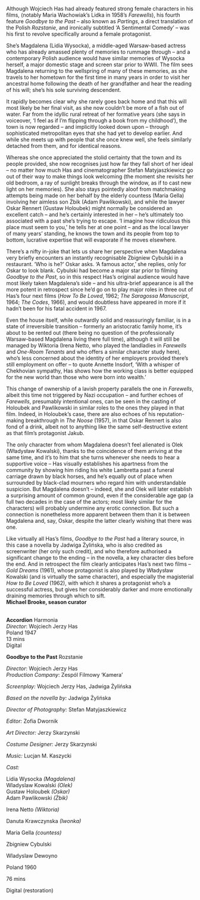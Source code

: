 
Although Wojciech Has had already featured strong female characters in his films, (notably Maria Wachowiak’s Lidka in 1958’s _Farewells_), his fourth feature _Goodbye to the Past_ – also known as _Partings_, a direct translation of the Polish _Rozstanie_, and ironically subtitled ‘A Sentimental Comedy’ – was his first to revolve specifically around a female protagonist.

She’s Magdalena (Lidia Wysocka), a middle-aged Warsaw-based actress who has already amassed plenty of memories to rummage through – and a contemporary Polish audience would have similar memories of Wysocka herself, a major domestic stage and screen star prior to WWII. The film sees Magdalena returning to the wellspring of many of these memories, as she travels to her hometown for the first time in many years in order to visit her ancestral home following the death of her grandfather and hear the reading of his will; she’s his sole surviving descendent.

It rapidly becomes clear why she rarely goes back home and that this will most likely be her final visit, as she now couldn’t be more of a fish out of water. Far from the idyllic rural retreat of her formative years (she says in voiceover, ‘I feel as if I’m flipping through a book from my childhood’), the town is now regarded – and implicitly looked down upon – through sophisticated metropolitan eyes that she had yet to develop earlier. And while she meets up with people that she once knew well, she feels similarly detached from them, and for identical reasons.

Whereas she once appreciated the stolid certainty that the town and its people provided, she now recognises just how far they fall short of her ideal – no matter how much Has and cinematographer Stefan Matyjaszkiewicz go out of their way to make things look welcoming (the moment she revisits her old bedroom, a ray of sunlight breaks through the window, as if to cast new light on her memories). She also stays pointedly aloof from matchmaking attempts being made on her behalf by the elderly countess (Maria Gella) involving her aimless son Żbik (Adam Pawlikowski), and while the lawyer Oskar Rennert (Gustaw Holoubek) might normally be considered an excellent catch – and he’s certainly interested in her – he’s ultimately too associated with a past she’s trying to escape. ‘I imagine how ridiculous this place must seem to you,’ he tells her at one point – and as the local lawyer of many years’ standing, he knows the town and its people from top to bottom, lucrative expertise that will evaporate if he moves elsewhere.

There’s a nifty in-joke that lets us share her perspective when Magdalena very briefly encounters an instantly recognisable Zbigniew Cybulski in a restaurant. ‘Who is he?’ Oskar asks. ‘A famous actor,’ she replies, only for Oskar to look blank. Cybulski had become a major star prior to filming _Goodbye to the Past_, so in this respect Has’s original audience would have most likely taken Magdalena’s side – and his ultra-brief appearance is all the more potent in retrospect since he’d go on to play major roles in three out of Has’s four next films (_How To Be Loved_, 1962; _The Saragossa Manuscript_, 1964; _The Codes_, 1966), and would doubtless have appeared in more if it hadn’t been for his fatal accident in 1967.

Even the house itself, while outwardly solid and reassuringly familiar, is in a state of irreversible transition – formerly an aristocratic family home, it’s about to be rented out (there being no question of the professionally Warsaw-based Magdalena living there full time), although it will still be managed by Wiktoria (Irena Netto, who played the landladies in _Farewells_ and _One-Room Tenants_ and who offers a similar character study here), who’s less concerned about the identity of her employers provided there’s still employment on offer – to quote Annette Insdorf, ‘With a whisper of Chekhovian sympathy, Has shows how the working class is better equipped for the new world than those who were born into wealth.’

This change of ownership of a lavish property parallels the one in _Farewells_, albeit this time not triggered by Nazi occupation – and further echoes of _Farewells_, presumably intentional ones, can be seen in the casting of Holoubek and Pawlikowski in similar roles to the ones they played in that film. Indeed, in Holoubek’s case, there are also echoes of his reputation-making breakthrough in _The Noose_ (1957), in that Oskar Rennert is also fond of a drink, albeit not to anything like the same self-destructive extent as that film’s protagonist Jakub.

The only character from whom Magdalena doesn’t feel alienated is Olek (Władysław Kowalski), thanks to the coincidence of them arriving at the same time, and it’s to him that she turns whenever she needs to hear a supportive voice – Has visually establishes his apartness from the community by showing him riding his white Lambretta past a funeral carriage drawn by black horses, and he’s equally out of place when surrounded by black-clad mourners who regard him with understandable suspicion. But Magdalena doesn’t – indeed, she and Olek will later establish a surprising amount of common ground, even if the considerable age gap (a full two decades in the case of the actors; most likely similar for the characters) will probably undermine any erotic connection. But such a connection is nonetheless more apparent between them than it is between Magdalena and, say, Oskar, despite the latter clearly wishing that there was one.

Like virtually all Has’s films, _Goodbye to the Past_ had a literary source, in this case a novella by Jadwiga Żylińska, who is also credited as screenwriter (her only such credit), and who therefore authorised a significant change to the ending – in the novella, a key character dies before the end. And in retrospect the film clearly anticipates Has’s next two films – _Gold Dreams_ (1961), whose protagonist is also played by Władysław Kowalski (and is virtually the same character), and especially the magisterial _How to Be Loved_ (1962), with which it shares a protagonist who’s a successful actress, but gives her considerably darker and more emotionally draining memories through which to sift.  
**Michael Brooke, season curator**
<br><br>

**Accordion** Harmonia  
_Director_: Wojciech Jerzy Has  
Poland 1947  
13 mins  
Digital

**Goodbye to the Past** Rozstanie<br>

_Director_: Wojciech Jerzy Has  
_Production Company_: Zespól Filmowy ‘Kamera’<br>

_Screenplay:_ Wojciech Jerzy Has, Jadwiga Żylińska<br>

_Based on the novella by:_ Jadwiga Żylińska<br>

_Director of Photography:_ Stefan Matyjaszkiewicz<br>

_Editor:_ Zofia Dwornik<br>

_Art Director:_ Jerzy Skarzynski<br>

_Costume Designer:_ Jerzy Skarzynski<br>

_Music:_ Lucjan M. Kaszycki

_Cast:_<br>

Lidia Wysocka _(Magdalena)_  
Wladyslaw Kowalski _(Olek)_  
Gustaw Holoubek _(Oskar)_  
Adam Pawlikowski _(Żbik)_<br>

Irena Netto _(Wiktoria)_<br>

Danuta Krawczynska _(Iwonka)_<br>

Maria Gella _(countess)_<br>

Zbigniew Cybulski<br>

Wladyslaw Dewoyno

Poland 1960<br>

76 mins<br>

Digital (restoration)<br>
<br><br>
<!--stackedit_data:
eyJoaXN0b3J5IjpbLTYyMzcwNDQ0N119
-->